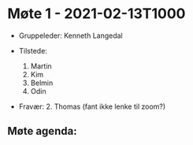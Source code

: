 # Møte 1 - 2021-02-13T1000
- Gruppeleder: Kenneth Langedal
- Tilstede:
    1. Martin
    2. Kim
    3. Belmin
    4. Odin   
    
- Fravær:
    2. Thomas (fant ikke lenke til zoom?)
    
## Møte agenda:

